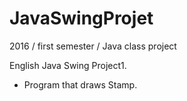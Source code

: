 # JavaSwingProjet

2016 / first semester / Java class project

English
Java Swing Project1.
 - Program that draws Stamp.
